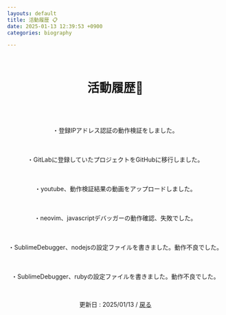 ```yaml
---
layouts: default
title: 活動履歴 📋
date: 2025-01-13 12:39:53 +0900
categories: biography

---
```


<br />

<div style="text-align: center;">
<h1>活動履歴🗾</h1>
<br />
　<p>・登録IPアドレス認証の動作検証をしました。</p>
　<p>・GitLabに登録していたプロジェクトをGitHubに移行しました。</p>
　<p>・youtube、動作検証結果の動画をアップロードしました。</p>
　<p>・neovim、javascriptデバッガーの動作確認、失敗でした。</p>
　<p>・SublimeDebugger、nodejsの設定ファイルを書きました。動作不良でした。</p>
　<p>・SublimeDebugger、rubyの設定ファイルを書きました。動作不良でした。</p>
<br />
  <p>更新日 : 2025/01/13 / <a href="https://takkii.github.io/">戻る</a></p>
</div>

